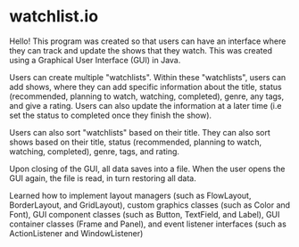# watchlist.io

Hello! This program was created so that users can have an interface where they can track and update the shows that they watch. This was created using a Graphical User Interface (GUI) in Java. 

Users can create multiple "watchlists". Within these "watchlists", users can add shows, where they can add specific information about the title, status (recommended, planning to watch, watching, completed), genre, any tags, and give a rating. Users can also update the information at a later time (i.e set the status to completed once they finish the show). 

Users can also sort "watchlists" based on their title. They can also sort shows based on their title, status (recommended, planning to watch, watching, completed), genre, tags, and rating. 

Upon closing of the GUI, all data saves into a file. When the user opens the GUI again, the file is read, in turn restoring all data. 

Learned how to implement layout managers (such as FlowLayout, BorderLayout, and GridLayout), custom graphics classes (such as Color and Font), GUI component classes (such as Button, TextField, and Label), GUI container classes (Frame and Panel), and event listener interfaces (such as ActionListener and WindowListener)
